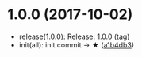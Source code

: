 <a name="1.0.0"></a>
# 1.0.0 (2017-10-02)

* release(1.0.0): Release: 1.0.0 ([tag](https://github.com/artisin/semantic-ui-redux-form-fields/releases/tag/1.0.0))
* init(all): init commit → ★ ([a1b4db3](https://github.com/artisin/semantic-ui-redux-form-fields/commit/a1b4db3))



